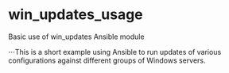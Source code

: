 # win_updates_usage
Basic use of win_updates Ansible module

⋅⋅⋅This is a short example using Ansible to run updates of various configurations against different groups of Windows servers.
 
